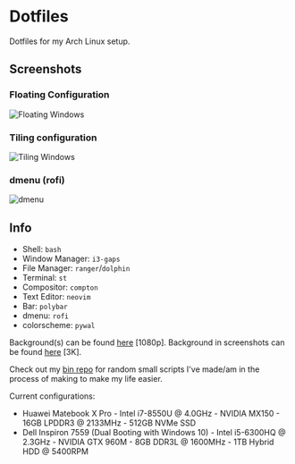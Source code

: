 # Dotfiles
Dotfiles for my Arch Linux setup.

## Screenshots

### Floating Configuration
![Floating Windows](https://imgur.com/mKdQel9)
### Tiling configuration
![Tiling Windows](https://imgur.com/rCA5nZ2)
### dmenu (rofi)
![dmenu](https://imgur.com/EqEacnE)

## Info

- Shell: `bash`
- Window Manager: `i3-gaps`
- File Manager: `ranger`/`dolphin`
- Terminal: `st`
- Compositor: `compton`
- Text Editor: `neovim`
- Bar: `polybar`
- dmenu: `rofi`
- colorscheme: `pywal`

Background(s) can be found [here](https://www.positrondream.com/wallpapers-all/) [1080p].
Background in screenshots can be found [here](http://7-themes.com/data_images/out/20/6837617-low-poly.jpg) [3K].

Check out my [bin repo](https://github.com/grahamsider/bin) for random small scripts I've made/am in the process of making to make my life easier.

Current configurations:
- Huawei Matebook X Pro - Intel i7-8550U @ 4.0GHz - NVIDIA MX150 - 16GB LPDDR3 @ 2133MHz - 512GB NVMe SSD
- Dell Inspiron 7559 (Dual Booting with Windows 10) - Intel i5-6300HQ @ 2.3GHz - NVIDIA GTX 960M - 8GB DDR3L @ 1600MHz - 1TB Hybrid HDD @ 5400RPM
